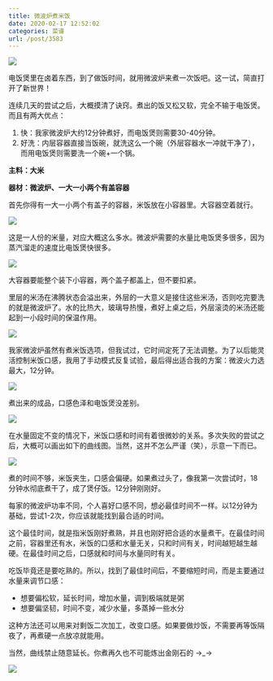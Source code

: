 ```yaml
---
title: 微波炉煮米饭
date: 2020-02-17 12:52:02
categories: 菜谱
url: /post/3583
---
```


![](https://storageapi.fleek.co/0a3a8890-e65e-47ce-93d7-0442b9209d38-bucket/blog/posts/2020-02/IMG_20200216_124429.jpg)

电饭煲里在卤着东西，到了做饭时间，就用微波炉来煮一次饭吧。这一试，简直打开了新世界！

连续几天的尝试之后，大概摸清了诀窍。煮出的饭又松又软，完全不输于电饭煲。而且有两大优点：

1. 快：我家微波炉大约12分钟煮好，而电饭煲则需要30-40分钟。
2. 好洗：内层容器直接当饭碗，就洗这么一个碗（外层容器水一冲就干净了），而用电饭煲则需要洗一个碗+一个锅。

**主料：大米**

**器材：微波炉、一大一小两个有盖容器**

首先你得有一大一小两个有盖子的容器，米饭放在小容器里。大容器空着就行。

![](https://storageapi.fleek.co/0a3a8890-e65e-47ce-93d7-0442b9209d38-bucket/blog/posts/2020-02/IMG_20200215_183213.jpg)

这是一人份的米量，对应大概这么多水。微波炉需要的水量比电饭煲多很多，因为蒸汽溜走的速度比电饭煲快很多。

![](https://storageapi.fleek.co/0a3a8890-e65e-47ce-93d7-0442b9209d38-bucket/blog/posts/2020-02/IMG_20200215_183206.jpg)

大容器要能整个装下小容器，两个盖子都盖上，但不要扣紧。

里层的米汤在沸腾状态会溢出来，外层的一大意义是接住这些米汤，否则吃完要洗的就是微波炉了。水的比热大，玻璃导热慢，煮好上桌之后，外层滚烫的米汤还能起到一小段时间的保温作用。

![](https://storageapi.fleek.co/0a3a8890-e65e-47ce-93d7-0442b9209d38-bucket/blog/posts/2020-02/IMG_20200215_185000.jpg)

我家微波炉虽然有煮米饭选项，但我试过，它时间定死了无法调整。为了以后能灵活控制米饭口感，我用了手动模式反复试验，最后得出适合我的方案：微波火力选最大，12分钟。

![](https://storageapi.fleek.co/0a3a8890-e65e-47ce-93d7-0442b9209d38-bucket/blog/posts/2020-02/IMG_20200216_120645.jpg)

煮出来的成品，口感色泽和电饭煲没差别。

![](https://storageapi.fleek.co/0a3a8890-e65e-47ce-93d7-0442b9209d38-bucket/blog/posts/2020-02/IMG_20200216_124429.jpg)

在水量固定不变的情况下，米饭口感和时间有着很微妙的关系。多次失败的尝试之后，大概可以画出如下的曲线图。当然，这并不怎么严谨（笑），示意一下而已。

![](https://storageapi.fleek.co/0a3a8890-e65e-47ce-93d7-0442b9209d38-bucket/blog/posts/2020-02/rice1.png)

煮的时间不够，米饭夹生，口感会偏硬。如果煮过头了，像我第一次尝试时，18分钟水彻底煮干了，成了煲仔饭。12分钟刚刚好。

每家的微波炉功率不同，个人喜好口感不同，想必最佳时间不一样。以12分钟为基础，尝试1-2次，你应该就能找到最合适的时间。

这个最佳时间，就是指米饭刚好煮熟，并且也刚好把合适的水量煮干。在最佳时间之前，容器里还有水，米饭的口感和水量无关，只和时间有关，时间越短越生越硬。在最佳时间之后，口感就和时间与水量同时有关。

吃饭毕竟还是要吃熟的。所以，找到了最佳时间后，不要缩短时间，而是主要通过水量来调节口感：
- 想要偏松软，延长时间，增加水量，调到极端就是粥
- 想要偏坚韧，时间不变，减少水量，多蒸掉一些水分

这种方法还可以用来对剩饭二次加工，改变口感。如果要做炒饭，不需要再等饭隔夜了，再煮硬一点放凉就能用。

当然，曲线禁止随意延长。你煮再久也不可能炼出金刚石的 →_→

![](https://storageapi.fleek.co/0a3a8890-e65e-47ce-93d7-0442b9209d38-bucket/blog/posts/2020-02/rice2.png)